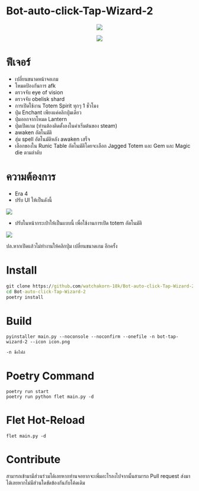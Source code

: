 # Bot-auto-click-Tap-Wizard-2

<p align="center"><img src="https://media.discordapp.net/attachments/585069498986397707/1031894337761595442/unknown.png?width=996&height=535"></p>
<p align="center"><img src="https://media.discordapp.net/attachments/585069498986397707/1031478804507533322/Skin6B_2.png"></p>

# ฟีเจอร์
- เปลี่ยนขนาดหน้าจอเกม
- โหมดป้องกันการ afk
- ตรวจจับ eye of vision
- ตรวจจับ obelisk shard
- การเปิดใช้งาน Totem Spirit ทุกๆ 1 ชั่วโมง
- ปุ่ม Enchant เพียงแค่คลิกปุ่มเดียว
- ปุ่มออกจากโหมด Lantern
- ปุ่มเปิดเกม (ท่านต้องติดตั้งลงในค่าเริ่มต้นของ steam)
- awaken อัตโนมัติ
- สุ่ม spell อัตโนมัติหลัง awaken เสร็จ
- เลือกของใน Runic Table อัตโนมัติโดยจะเลือก Jagged Totem และ Gem และ Magic die ตามลำดับ

# ความต้องการ
- Era 4 
- ปรับ UI ให้เป็นดังนี้ 

<img src="https://cdn.discordapp.com/attachments/585069498986397707/1031475854901006398/unknown.png">

- ปรับในหน้ากระเป๋าให้เป็นแบบนี้ เพื่อใช้งานการเปิด totem อัตโนมัติ

<img src="https://media.discordapp.net/attachments/585069498986397707/1031890519468552242/unknown.png">

ปล.หากเปิดแล้วไม่ทำงานให้คลิกปุ่ม เปลี่ยนขนาดเกม อีกครั้ง

# Install
```cmd
git clone https://github.com/watchakorn-18k/Bot-auto-click-Tap-Wizard-2
cd Bot-auto-click-Tap-Wizard-2
poetry install
```

# Build
```
pyinstaller main.py --noconsole --noconfirm --onefile -n bot-tap-wizard-2 --icon icon.png
```
```
-n ชื่อไฟล์
```

# Poetry Command
```
poetry run start
poetry run python flet main.py -d
```

# Flet Hot-Reload
```
flet main.py -d
```

# Contribute
สามารถเข้ามามีส่วนร่วมได้เลยหากท่านจอยากจะเพิ่มอะไรลงไปจากนั้นสามารถ Pull request ส่งมาได้เลยหากไม่มีส่วนใดขัดข้องกันกับโค้ดเดิม